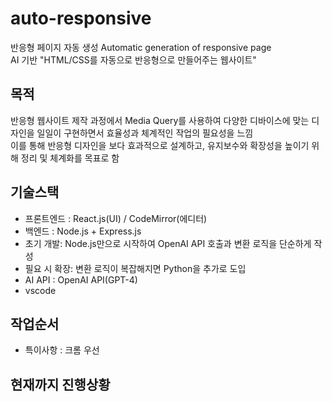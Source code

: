 # auto-responsive
반응형 페이지 자동 생성 Automatic generation of responsive page  
AI 기반 "HTML/CSS를 자동으로 반응형으로 만들어주는 웹사이트"

## 목적
반응형 웹사이트 제작 과정에서 Media Query를 사용하여 다양한 디바이스에 맞는 디자인을 일일이 구현하면서 효율성과 체계적인 작업의 필요성을 느낌  
이를 통해 반응형 디자인을 보다 효과적으로 설계하고, 유지보수와 확장성을 높이기 위해 정리 및 체계화를 목표로 함  

## 기술스택
- 프론트엔드 : React.js(UI) / CodeMirror(에디터)
- 백엔드 : Node.js + Express.js
- 초기 개발: Node.js만으로 시작하여 OpenAI API 호출과 변환 로직을 단순하게 작성
- 필요 시 확장: 변환 로직이 복잡해지면 Python을 추가로 도입
- AI API : OpenAI API(GPT-4)
- vscode

## 작업순서
- 특이사항 : 크롬 우선

## 현재까지 진행상황
